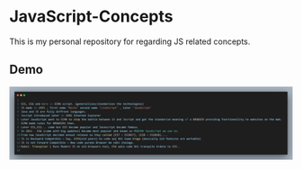 # JavaScript-Concepts
This is my personal repository for regarding JS related concepts.

## Demo
<img src = intro.png>
